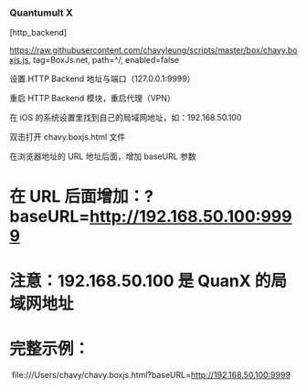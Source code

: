 ### Quantumult X

[http_backend]

https://raw.githubusercontent.com/chavyleung/scripts/master/box/chavy.boxjs.js, tag=BoxJs.net, path=^/, enabled=false

设置 HTTP Backend 地址与端口（127.0.0.1:9999）

重启 HTTP Backend 模块，重启代理（VPN）

在 iOS 的系统设置里找到自己的局域网地址，如：192.168.50.100

双击打开 chavy.boxjs.html 文件

在浏览器地址的 URL 地址后面，增加 baseURL 参数

# 在 URL 后面增加：?baseURL=http://192.168.50.100:9999 

# 注意：192.168.50.100 是 QuanX 的局域网地址

# 完整示例：

 ​ file:///Users/chavy/chavy.boxjs.html?baseURL=http://192.168.50.100:9999